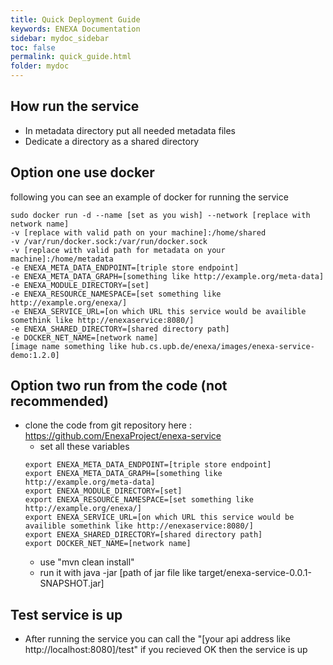 ```yaml
---
title: Quick Deployment Guide
keywords: ENEXA Documentation
sidebar: mydoc_sidebar
toc: false
permalink: quick_guide.html
folder: mydoc
---
```

## How run the service 
- In metadata directory put all needed metadata files
- Dedicate a directory as a shared directory  


## Option one use docker  
following you can see an example of docker for running the service
```
sudo docker run -d --name [set as you wish] --network [replace with network name] 
-v [replace with valid path on your machine]:/home/shared 
-v /var/run/docker.sock:/var/run/docker.sock 
-v [replace with valid path for metadata on your machine]:/home/metadata 
-e ENEXA_META_DATA_ENDPOINT=[triple store endpoint]  
-e ENEXA_META_DATA_GRAPH=[something like http://example.org/meta-data] 
-e ENEXA_MODULE_DIRECTORY=[set] 
-e ENEXA_RESOURCE_NAMESPACE=[set something like http://example.org/enexa/] 
-e ENEXA_SERVICE_URL=[on which URL this service would be availible somethink like http://enexaservice:8080/] 
-e ENEXA_SHARED_DIRECTORY=[shared directory path] 
-e DOCKER_NET_NAME=[network name] 
[image name something like hub.cs.upb.de/enexa/images/enexa-service-demo:1.2.0]
```

## Option two run from the code (not recommended) 
- clone the code from git repository here : https://github.com/EnexaProject/enexa-service
  - set all these variables
  ```
  export ENEXA_META_DATA_ENDPOINT=[triple store endpoint]
  export ENEXA_META_DATA_GRAPH=[something like http://example.org/meta-data]
  export ENEXA_MODULE_DIRECTORY=[set]
  export ENEXA_RESOURCE_NAMESPACE=[set something like http://example.org/enexa/]
  export ENEXA_SERVICE_URL=[on which URL this service would be availible somethink like http://enexaservice:8080/]
  export ENEXA_SHARED_DIRECTORY=[shared directory path] 
  export DOCKER_NET_NAME=[network name] 
  ```
  - use "mvn clean install"
  - run it with java -jar [path of jar file like target/enexa-service-0.0.1-SNAPSHOT.jar]

## Test service is up
- After running the service you can call the "[your api address like http://localhost:8080]/test" if you recieved OK then the service is up 
